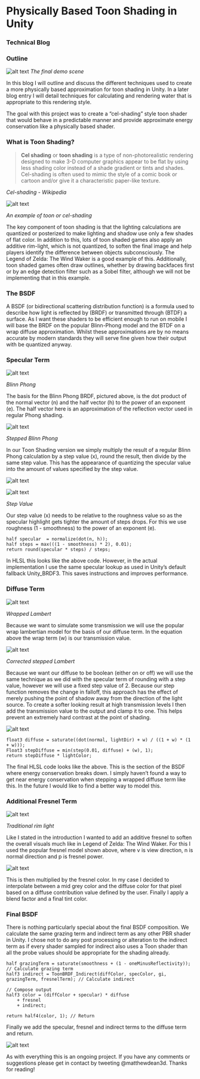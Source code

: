 # Physically Based Toon Shading in Unity
### Technical Blog

### Outline

![alt text](https://github.com/Kink3d/Kink3d.github.io/blob/master/_posts/Images-2017-10-04-Physically-Based-Toon-Shading-In-Unity/image10.png?raw=true "The final demo scene")
*The final demo scene*

In this blog I will outline and discuss the different techniques used to create a more physically based approximation for toon shading in Unity. In a later blog entry I will detail techniques for calculating and rendering water that is appropriate to this rendering style. 

The goal with this project was to create a “cel-shading” style toon shader that would behave in a predictable manner and provide approximate energy conservation like a physically based shader. 

### What is Toon Shading?

> **Cel shading** or **toon shading** is a type of non-photorealistic rendering designed to make 3-D computer graphics appear to be flat by using less shading color instead of a shade gradient or tints and shades. Cel-shading is often used to mimic the style of a comic book or cartoon and/or give it a characteristic paper-like texture.

*Cel-shading - Wikipedia*

![alt text](https://github.com/Kink3d/Kink3d.github.io/blob/master/_posts/Images-2017-10-04-Physically-Based-Toon-Shading-In-Unity/image12.png?raw=true)

*An example of toon or cel-shading*

The key component of toon shading is that the lighting calculations are quantized or posterized to make lighting and shadow use only a few shades of flat color. In addition to this, lots of toon shaded games also apply an additive rim-light, which is not quantized, to soften the final image and help players identify the difference between objects subconsciously. The Legend of Zelda: The Wind Waker is a good example of this. Additionally, toon shaded games often draw outlines, whether by drawing backfaces first or by an edge detection filter such as a Sobel filter, although we will not be implementing that in this example.

### The BSDF

A BSDF (or bidirectional scattering distribution function) is a formula used to describe how light is reflected by (BRDF) or transmitted through (BTDF) a surface. As I want these shaders to be efficient enough to run on mobile I will base the BRDF on the popular Blinn-Phong model and the BTDF on a wrap diffuse approximation. Whilst these approximations are by no means accurate by modern standards they will serve fine given how their output with be quantized anyway.

### Specular Term

![alt text](https://github.com/Kink3d/Kink3d.github.io/blob/master/_posts/Images-2017-10-04-Physically-Based-Toon-Shading-In-Unity/image1.png?raw=true)

*Blinn Phong*

The basis for the Blinn Phong BRDF, pictured above, is the dot product of the normal vector (n) and the half vector (h) to the power of an exponent (e). The half vector here is an approximation of the reflection vector used in regular Phong shading.

![alt text](https://github.com/Kink3d/Kink3d.github.io/blob/master/_posts/Images-2017-10-04-Physically-Based-Toon-Shading-In-Unity/image2.png?raw=true)

*Stepped Blinn Phong*

In our Toon Shading version we simply multiply the result of a regular Blinn Phong calculation by a step value (x), round the result, then divide by the same step value. This has the appearance of quantizing the specular value into the amount of values specified by the step value.

![alt text](https://github.com/Kink3d/Kink3d.github.io/blob/master/_posts/Images-2017-10-04-Physically-Based-Toon-Shading-In-Unity/image9.png?raw=true)

![alt text](https://github.com/Kink3d/Kink3d.github.io/blob/master/_posts/Images-2017-10-04-Physically-Based-Toon-Shading-In-Unity/image3.png?raw=true)

*Step Value*

Our step value (x) needs to be relative to the roughness value so as the specular highlight gets tighter the amount of steps drops. For this we use roughness (1 - smoothness) to the power of an exponent (e).

```
half specular  = normalize(dot(n, h));
half steps = max(((1 - smoothness) * 2), 0.01);
return round(specular * steps) / steps;
```

In HLSL this looks like the above code. However, in the actual implementation I use the same specular lookup as used in Unity’s default fallback Unity_BRDF3. This saves instructions and improves performance.

### Diffuse Term

![alt text](https://github.com/Kink3d/Kink3d.github.io/blob/master/_posts/Images-2017-10-04-Physically-Based-Toon-Shading-In-Unity/image4.png?raw=true)

*Wrapped Lambert*

Because we want to simulate some transmission we will use the popular wrap lambertian model for the basis of our diffuse term. In the equation above the wrap term (w) is our transmission value. 

![alt text](https://github.com/Kink3d/Kink3d.github.io/blob/master/_posts/Images-2017-10-04-Physically-Based-Toon-Shading-In-Unity/image5.png?raw=true)

*Corrected stepped Lambert*

Because we want our diffuse to be boolean (either on or off) we will use the same technique as we did with the specular term of rounding with a step value, however we will use a fixed step value of 2. Because our step function removes the change in falloff, this approach has the effect of merely pushing the point of shadow away from the direction of the light source. To create a softer looking result at high transmission levels I then add the transmission value to the output and clamp it to one. This helps prevent an extremely hard contrast at the point of shading.

![alt text](https://github.com/Kink3d/Kink3d.github.io/blob/master/_posts/Images-2017-10-04-Physically-Based-Toon-Shading-In-Unity/image8.png?raw=true)

```
float3 diffuse = saturate((dot(normal, lightDir) + w) / ((1 + w) * (1 + w)));
Float3 stepDiffuse = min(step(0.01, diffuse) + (w), 1);
return stepDiffuse * lightColor;
```

The final HLSL code looks like the above. This is the section of the BSDF where energy conservation breaks down. I simply haven’t found a way to get near energy conservation when stepping a wrapped diffuse term like this. In the future I would like to find a better way to model this.

### Additional Fresnel Term

![alt text](https://github.com/Kink3d/Kink3d.github.io/blob/master/_posts/Images-2017-10-04-Physically-Based-Toon-Shading-In-Unity/image6.png?raw=true)

*Traditional rim light*

Like I stated in the introduction I wanted to add an additive fresnel to soften the overall visuals much like in Legend of Zelda: The Wind Waker. For this I used the popular fresnel model shown above, where v is view direction, n is normal direction and p is fresnel power. 

![alt text](https://github.com/Kink3d/Kink3d.github.io/blob/master/_posts/Images-2017-10-04-Physically-Based-Toon-Shading-In-Unity/image7.png?raw=true)

This is then multiplied by the fresnel color. In my case I decided to interpolate between a mid grey color and the diffuse color for that pixel based on a diffuse contribution value defined by the user. Finally I apply a blend factor and a final tint color.

### Final BSDF

There is nothing particularly special about the final BSDF composition. We calculate the same grazing term and indirect term as any other PBR shader in Unity. I chose not to do any post processing or alteration to the indirect term as if every shader sampled for indirect also uses a Toon shader than all the probe values should be appropriate for the shading already. 

```
half grazingTerm = saturate(smoothness + (1 - oneMinusReflectivity)); // Calculate grazing term
half3 indirect = ToonBRDF_Indirect(diffColor, specColor, gi, grazingTerm, fresnelTerm); // Calculate indirect

// Compose output
half3 color = (diffColor + specular) * diffuse
    + fresnel
    + indirect;

return half4(color, 1); // Return
```

Finally we add the specular, fresnel and indirect terms to the diffuse term and return.

![alt text](https://github.com/Kink3d/Kink3d.github.io/blob/master/_posts/Images-2017-10-04-Physically-Based-Toon-Shading-In-Unity/image11.png?raw=true)

As with everything this is an ongoing project. If you have any comments or suggestions please get in contact by tweeting @matthewdean3d. Thanks for reading!
